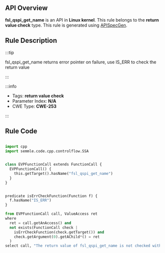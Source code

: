 ---
---


## API Overview
**fsl_qspi_get_name** is an API in **Linux kernel**. This rule belongs to the **return value check** type. This rule is generated using [APISpecGen](../../tools/APISpecGen).
## Rule Description

:::tip

fsl_qspi_get_name returns error pointer on failure, use IS_ERR to check the return value

:::

:::info

- Tags: **return value check**
- Parameter Index: **N/A**
- CWE Type: **CWE-253**

:::

## Rule Code
```python

import cpp
import semmle.code.cpp.controlflow.SSA


class EVPFunctionCall extends FunctionCall {
  EVPFunctionCall() {
    this.getTarget().hasName("fsl_qspi_get_name")
  }
}


predicate isErrCheckFunction(Function f) {
  f.hasName("IS_ERR") 
}

from EVPFunctionCall call, ValueAccess ret
where
  ret = call.getAnAccess() and
  not exists(FunctionCall check |
    isErrCheckFunction(check.getTarget()) and
    check.getArgument(0).getAChild*() = ret
  )
select call, "The return value of fsl_qspi_get_name is not checked with IS_ERR."
    
```